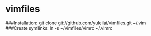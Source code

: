vimfiles
========

###Installation: 
    git clone git://github.com/yuleilai/vimfiles.git ~/.vim 
###Create symlinks: 
    ln -s ~/vimfiles/vimrc ~/.vimrc 
